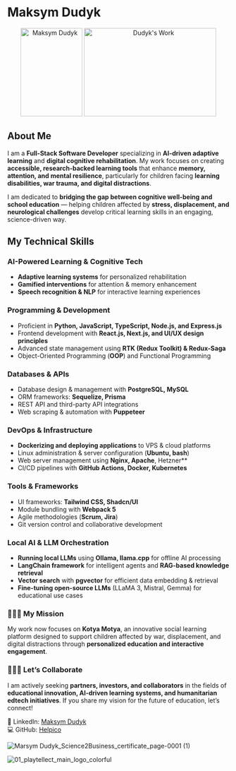 # Maksym Dudyk  

<p align="center">
  <img src="https://github.com/Helpico/Helpico/assets/32806311/9dfc44d0-bcbe-43a1-8a73-9425f15224db" alt="Maksym Dudyk" width="140" height="200">
  <img src="https://github.com/user-attachments/assets/e08934f8-8ac6-40c8-9c0d-47a0b5c76d61" alt="Dudyk's Work" width="300" height="200">
</p>

## **About Me**  

I am a **Full-Stack Software Developer** specializing in **AI-driven adaptive learning** and **digital cognitive rehabilitation**. My work focuses on creating **accessible, research-backed learning tools** that enhance **memory, attention, and mental resilience**, particularly for children facing **learning disabilities, war trauma, and digital distractions**.  

I am dedicated to **bridging the gap between cognitive well-being and school education** — helping children affected by **stress, displacement, and neurological challenges** develop critical learning skills in an engaging, science-driven way.  

## **My Technical Skills**  

### **AI-Powered Learning & Cognitive Tech**  
- **Adaptive learning systems** for personalized rehabilitation  
- **Gamified interventions** for attention & memory enhancement  
- **Speech recognition & NLP** for interactive learning experiences  

### **Programming & Development**  
- Proficient in **Python, JavaScript, TypeScript, Node.js, and Express.js**  
- Frontend development with **React.js, Next.js, and UI/UX design principles**    
- Advanced state management using **RTK (Redux Toolkit) & Redux-Saga**  
- Object-Oriented Programming (**OOP**) and Functional Programming  

### **Databases & APIs**  
- Database design & management with **PostgreSQL, MySQL**  
- ORM frameworks: **Sequelize, Prisma**  
- REST API and third-party API integrations  
- Web scraping & automation with **Puppeteer**  

### **DevOps & Infrastructure**  
- **Dockerizing and deploying applications** to VPS & cloud platforms  
- Linux administration & server configuration (**Ubuntu, bash**)  
- Web server management using **Nginx, Apache**, Hetzner**  
- CI/CD pipelines with **GitHub Actions, Docker, Kubernetes**  

### **Tools & Frameworks**  
- UI frameworks: **Tailwind CSS, Shadcn/UI**  
- Module bundling with **Webpack 5**  
- Agile methodologies (**Scrum, Jira**)  
- Git version control and collaborative development  

### **Local AI & LLM Orchestration**  
- **Running local LLMs** using **Ollama, llama.cpp** for offline AI processing  
- **LangChain framework** for intelligent agents and **RAG-based knowledge retrieval**  
- **Vector search** with **pgvector** for efficient data embedding & retrieval  
- **Fine-tuning open-source LLMs** (LLaMA 3, Mistral, Gemma) for educational use cases  

### 🚀🚀🚀 My Mission  
 My work now focuses on **Kotya Motya**, an innovative social learning platform designed to support children affected by war, displacement, and digital distractions through **personalized education and interactive engagement**.  
 
### 🔴🔴🔴 Let’s Collaborate  
 I am actively seeking **partners, investors, and collaborators** in the fields of **educational innovation, AI-driven learning systems, and humanitarian edtech initiatives**. If you share my vision for the future of education, let’s connect!  
 
 🔗 LinkedIn: [Maksym Dudyk](https://www.linkedin.com/in/maksym-dudyk-follow-up/)  
 💻 GitHub: [Helpico](https://github.com/Helpico) 

![Marsym Dudyk_Science2Business_certificate_page-0001 (1)](https://github.com/user-attachments/assets/2523336e-6c6a-4bd7-8b85-c19028547e34)


<p align="center">

![01_playtellect_main_logo_colorful](https://github.com/user-attachments/assets/67048781-8769-4120-8aa3-0b397b31d781)
</p>
